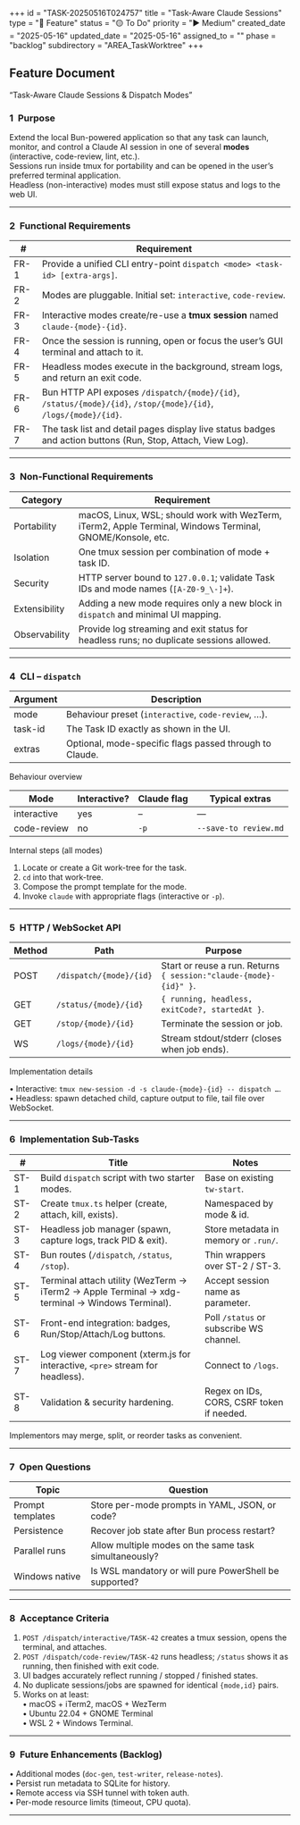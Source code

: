 +++
id = "TASK-20250516T024757"
title = "Task-Aware Claude Sessions"
type = "🌟 Feature"
status = "🟡 To Do"
priority = "▶️ Medium"
created_date = "2025-05-16"
updated_date = "2025-05-16"
assigned_to = ""
phase = "backlog"
subdirectory = "AREA_TaskWorktree"
+++

## Feature Document  
“Task-Aware Claude Sessions & Dispatch Modes”

### 1 Purpose
Extend the local Bun-powered application so that any task can launch, monitor, and control a Claude AI session in one of several **modes** (interactive, code-review, lint, etc.).  
Sessions run inside tmux for portability and can be opened in the user’s preferred terminal application.  
Headless (non-interactive) modes must still expose status and logs to the web UI.

---

### 2 Functional Requirements

| # | Requirement |
|---|-------------|
| FR-1 | Provide a unified CLI entry-point `dispatch <mode> <task-id> [extra-args]`. |
| FR-2 | Modes are pluggable. Initial set: `interactive`, `code-review`. |
| FR-3 | Interactive modes create/re-use a **tmux session** named `claude-{mode}-{id}`. |
| FR-4 | Once the session is running, open or focus the user’s GUI terminal and attach to it. |
| FR-5 | Headless modes execute in the background, stream logs, and return an exit code. |
| FR-6 | Bun HTTP API exposes `/dispatch/{mode}/{id}`, `/status/{mode}/{id}`, `/stop/{mode}/{id}`, `/logs/{mode}/{id}`. |
| FR-7 | The task list and detail pages display live status badges and action buttons (Run, Stop, Attach, View Log). |

---

### 3 Non-Functional Requirements

| Category | Requirement |
|---|---|
| Portability | macOS, Linux, WSL; should work with WezTerm, iTerm2, Apple Terminal, Windows Terminal, GNOME/Konsole, etc. |
| Isolation   | One tmux session per combination of mode + task ID. |
| Security    | HTTP server bound to `127.0.0.1`; validate Task IDs and mode names (`[A-Z0-9_\-]+`). |
| Extensibility | Adding a new mode requires only a new block in `dispatch` and minimal UI mapping. |
| Observability | Provide log streaming and exit status for headless runs; no duplicate sessions allowed. |

---

### 4 CLI – `dispatch`

| Argument | Description |
|---|---|
| mode      | Behaviour preset (`interactive`, `code-review`, …). |
| task-id   | The Task ID exactly as shown in the UI. |
| extras    | Optional, mode-specific flags passed through to Claude. |

Behaviour overview

| Mode          | Interactive? | Claude flag | Typical extras          |
|---------------|--------------|-------------|-------------------------|
| interactive   | yes          | –           | —                       |
| code-review   | no           | `-p`        | `--save-to review.md`   |

Internal steps (all modes)

1. Locate or create a Git work-tree for the task.  
2. `cd` into that work-tree.  
3. Compose the prompt template for the mode.  
4. Invoke `claude` with appropriate flags (interactive or `-p`).  

---

### 5 HTTP / WebSocket API

| Method | Path | Purpose |
|---|---|---|
| POST | `/dispatch/{mode}/{id}` | Start or reuse a run. Returns `{ session:"claude-{mode}-{id}" }`. |
| GET  | `/status/{mode}/{id}`   | `{ running, headless, exitCode?, startedAt }`. |
| GET  | `/stop/{mode}/{id}`     | Terminate the session or job. |
| WS   | `/logs/{mode}/{id}`     | Stream stdout/stderr (closes when job ends). |

Implementation details

• Interactive: `tmux new-session -d -s claude-{mode}-{id} -- dispatch …`.  
• Headless: spawn detached child, capture output to file, tail file over WebSocket.

---

### 6 Implementation Sub-Tasks

| # | Title | Notes |
|---|-------|-------|
| ST-1 | Build `dispatch` script with two starter modes. | Base on existing `tw-start`. |
| ST-2 | Create `tmux.ts` helper (create, attach, kill, exists). | Namespaced by mode & id. |
| ST-3 | Headless job manager (spawn, capture logs, track PID & exit). | Store metadata in memory or `.run/`. |
| ST-4 | Bun routes (`/dispatch`, `/status`, `/stop`). | Thin wrappers over ST-2 / ST-3. |
| ST-5 | Terminal attach utility (WezTerm → iTerm2 → Apple Terminal → xdg-terminal → Windows Terminal). | Accept session name as parameter. |
| ST-6 | Front-end integration: badges, Run/Stop/Attach/Log buttons. | Poll `/status` or subscribe WS channel. |
| ST-7 | Log viewer component (xterm.js for interactive, `<pre>` stream for headless). | Connect to `/logs`. |
| ST-8 | Validation & security hardening. | Regex on IDs, CORS, CSRF token if needed. |

Implementors may merge, split, or reorder tasks as convenient.

---

### 7 Open Questions

| Topic | Question |
|---|---|
| Prompt templates | Store per-mode prompts in YAML, JSON, or code? |
| Persistence | Recover job state after Bun process restart? |
| Parallel runs | Allow multiple modes on the same task simultaneously? |
| Windows native | Is WSL mandatory or will pure PowerShell be supported? |

---

### 8 Acceptance Criteria

1. `POST /dispatch/interactive/TASK-42` creates a tmux session, opens the terminal, and attaches.  
2. `POST /dispatch/code-review/TASK-42` runs headless; `/status` shows it as running, then finished with exit code.  
3. UI badges accurately reflect running / stopped / finished states.  
4. No duplicate sessions/jobs are spawned for identical `{mode,id}` pairs.  
5. Works on at least:  
   • macOS + iTerm2, macOS + WezTerm  
   • Ubuntu 22.04 + GNOME Terminal  
   • WSL 2 + Windows Terminal.  

---

### 9 Future Enhancements (Backlog)

• Additional modes (`doc-gen`, `test-writer`, `release-notes`).  
• Persist run metadata to SQLite for history.  
• Remote access via SSH tunnel with token auth.  
• Per-mode resource limits (timeout, CPU quota).  

---


